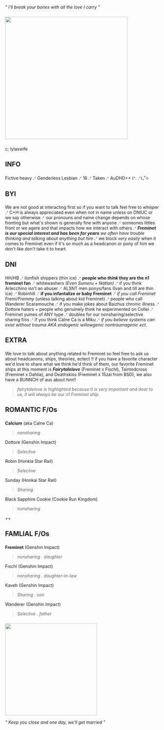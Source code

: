*"  I'll break your bones with all the love I carry  "*

###


  <img height="400" src="https://files.catbox.moe/jjmkex.png"  />


###

c; lylaswife

###

## INFO

###

Fictive heavy .ᐟ Genderless Lesbian .ᐟ 16 .ᐟ  Taken .ᐟ  AuDHD++ ꒰ᐢ. .ᐢ꒱₊˚⊹

###

## BYI

###

We are not good at interacting first so if you want to talk feel free to whisper .ᐟ C+H is always appreciated even when not in name unless on DNIUC or we say otherwise .ᐟ our pronouns and name change depends on whose fronting but what's shown is generally fine with anyone .ᐟ someones littles front or we agere and that impacts how we interact with others .ᐟ ***Freminet is our special interest and has been for years*** *we often have trouble thinking and talking about anything but him* .ᐟ  we block *very easily* when it comes to Freminet even if it's so much as a headcanon or pony of him we don't like don't take it to heart.

###

## DNI

###

HH/HB .ᐟ lionfish shippers (thin ice) .ᐟ **people who *think* they are the n1 freminet fan** .ᐟ whitewashers *(Even Sumeru + Natlan)* .ᐟ if you think Arlecchino isn't an abuser .ᐟ ALSNT men ponys/fans (Ivan and till are thin ice) .ᐟ Robinhill .ᐟ **if you infantalize or baby Freminet** .ᐟ  *if you call Freminet Fremi/Fremmy* (unless talking about kid Freminet) .ᐟ people who call Wanderer Scaramouche .ᐟ if you make jokes about Baizhus chronic illness .ᐟ Dottore haters + people who genuinely think he experimented on Collei .ᐟ Freminet yumes of ANY type .ᐟ doubles for our nonsharing/selective sharing f/os .ᐟ if you think Calne Ca is a Miku .ᐟ *if you believe systems can exist without trauma AKA endogenic willowgenic nontraumagenic ect.*

###

## EXTRA

###

We love to talk about anything related to Freminet so feel free to ask us about headcanons, ships, theories, ectect !! if you have a favorite character we'd love to share what we think he'd think of them, our favorite Freminet ships at this moment is ***Fairytalelove*** (Freminet x Fischl), Taintedcross (Freminet x Dahlia), and Deathskiss (Freminet x 15zai from BSD), we also have a BUNNCH of aus about him!!

> *fairytalelove is highlighted because it is very important and dear to us, it will always be our n1 Freminet ship.*
###

## ROMANTIC F/Os

###

**Calcium** (aka Calne Ca)
>*nonsharing*
>
Dottore (Genshin Impact)
>*Selective*
>
Robin (Honkia Star Rail)
>*Selective*
>
Sunday (Honkai Star Rail)
>*Sharing*
>
Black Sapphire Cookie (Cookie Run Kingdom)
>*nonsharing*
>
++

###

## FAMLIAL F/Os

###

**Freminet** (Genshin Impact)
>*nonsharing . daughter*
>
Fischl (Genshin Impact)
>*nonsharing . daughter-in-law*
>
Kaveh (Genshin Impact)
>*Sharing . son*
>
Wanderer (Genshin Impact)
>*Selective .  father*

###

  <img height="300" src="https://i.pinimg.com/736x/4e/ce/f4/4ecef43562caec966dbd48b28a1c15c2.jpg"  />

*"  Keep you close and one day, we'll get married  "*

<!--
**fremischl/fremischl** is a ✨ _special_ ✨ repository because its `README.md` (this file) appears on your GitHub profile.

Here are some ideas to get you started:

- 🔭 I’m currently working on ...
- 🌱 I’m currently learning ...
- 👯 I’m looking to collaborate on ...
- 🤔 I’m looking for help with ...
- 💬 Ask me about ...
- 📫 How to reach me: ...
- 😄 Pronouns: ...
- ⚡ Fun fact: ...
-->

